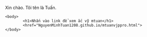 Xin chào. Tôi tên là Tuấn.

<html>
	
	<body>
			<h1>Nhấn vào link để xem ắc vỹ mtuan</h1>
			<href="NguyenMinhTuan1208.github.io/mtuanvjppro.html">
	</body>
</html>
